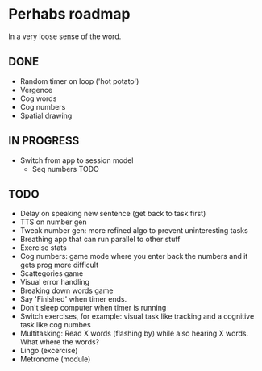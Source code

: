 # Perhabs roadmap
In a very loose sense of the word.

## DONE
- Random timer on loop ('hot potato')
- Vergence
- Cog words
- Cog numbers
- Spatial drawing

## IN PROGRESS
- Switch from app to session model
    - Seq numbers TODO

## TODO
- Delay on speaking new sentence (get back to task first)
- TTS on number gen
- Tweak number gen: more refined algo to prevent uninteresting tasks
- Breathing app that can run parallel to other stuff
- Exercise stats
- Cog numbers: game mode where you enter back the numbers and it gets prog more difficult
- Scattegories game
- Visual error handling
- Breaking down words game
- Say 'Finished' when timer ends.
- Don't sleep computer when timer is running
- Switch exercises, for example: visual task like tracking and a cognitive task like cog numbes
- Multitasking:
    Read X words (flashing by) while also hearing X words. What where the words?
- Lingo (excercise)
- Metronome (module)
